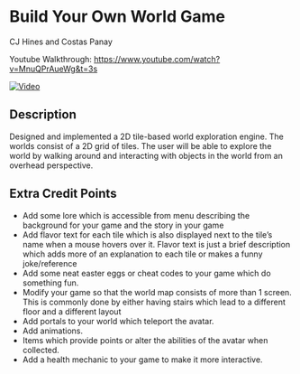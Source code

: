 # Build Your Own World Game
CJ Hines and Costas Panay

Youtube Walkthrough: https://www.youtube.com/watch?v=MnuQPrAueWg&t=3s

[![Video](https://img.youtube.com/vi/MnuQPrAueWg&t=3s/maxresdefault.jpg)](https://www.youtube.com/watch?v=MnuQPrAueWg&t=3s)

## Description
Designed and implemented a 2D tile-based world exploration engine. The worlds consist of a 2D grid of tiles. The user will be able to explore the world by walking around and interacting with objects in the world from an overhead perspective. 

## Extra Credit Points
- Add some lore which is accessible from menu describing the background for your game and the story in your game
- Add flavor text for each tile which is also displayed next to the tile’s name when a mouse hovers over it. Flavor text is just a brief description which adds more of an explanation to each tile or makes a funny joke/reference
- Add some neat easter eggs or cheat codes to your game which do something fun. 
- Modify your game so that the world map consists of more than 1 screen. This is commonly done by either having stairs which lead to a different floor and a different layout
- Add portals to your world which teleport the avatar.
- Add animations.
- Items which provide points or alter the abilities of the avatar when collected.
- Add a health mechanic to your game to make it more interactive.
